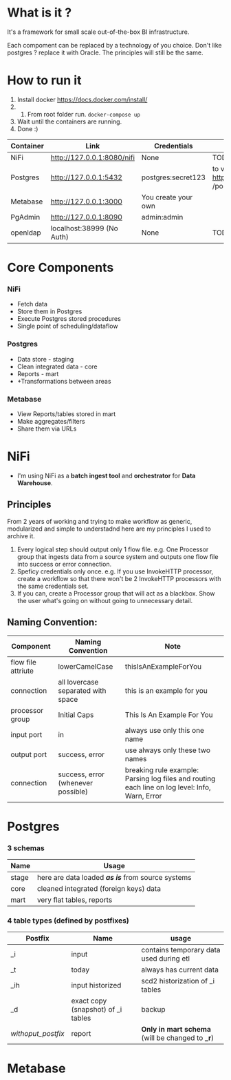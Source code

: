 # What is it ? 
It's a framework for small scale out-of-the-box BI infrastructure.

Each compoment can be replaced by a technology of you choice. Don't like postgres ? replace it with Oracle. The principles will still be the same.

# How to run it

1. Install docker https://docs.docker.com/install/
1. 1. From root folder run.
`docker-compose up`
1. Wait until the containers are running.
1. Done :)


| Container|                       Link |         Credentials |                                                       Note |
|      --- |                        --- |                 --- |                                                        --- |
| NiFi     |  http://127.0.0.1:8080/nifi| None                | TODO: OpenLDAP in the future                               |
| Postgres |  http://127.0.0.1:5432     | postgres:secret123  | to view the schema I added a https://dbschema.com/ project. /postgres/dwh/dbschema_dwh_project.dbs | 
| Metabase |  http://127.0.0.1:3000     | You create your own |                                                            |
| PgAdmin  |  http://127.0.0.1:8090     | admin:admin         |                                                            |
| openldap |  localhost:38999 (No Auth) | None                | TODO: Add credentials                                      |

# Core Components

### NiFi
* Fetch data
* Store them in Postgres
* Execute Postgres stored procedures
* Single point of scheduling/dataflow
### Postgres
* Data store - staging
* Clean integrated data - core
* Reports - mart
* \+Transformations between areas
### Metabase
* View Reports/tables stored in mart
* Make aggregates/filters
* Share them via URLs

# NiFi
- I'm using NiFi as a **batch ingest tool** and **orchestrator** for **Data Warehouse**.

## Principles
From 2 years of working and trying to make workflow as generic, modularized and simple to understadnd here are my principles I used to archive it.
1. Every logical step should output only 1 flow file. e.g. One Processor group that ingests data from a source system and outputs one flow file into success or error connection.
1. Speficy credentials only once. e.g. If you use InvokeHTTP processor, create a workflow so that there won't be 2 InvokeHTTP processors with the same credentials set.
1. If you can, create a Processor group that will act as a blackbox. Show the user what's going on without going to unnecessary detail.

## Naming Convention:
|          Component|                  Naming Convention |                           Note | 
|               --- |                                --- |                            --- |
| flow file attriute|                     lowerCamelCase |          thisIsAnExampleForYou |
|        connection |  all lovercase separated with space|     this is an example for you |
|   processor group |                       Initial Caps |     This Is An Example For You |
|        input port |                                 in |   always use only this one name|
|       output port |                     success, error | use always only these two names|
|       connection  | success, error (whenever possible) | breaking rule example: Parsing log files and routing each line on log level: Info, Warn, Error |


# Postgres
### 3 schemas
|  Name |                                                Usage |
|   --- |                                                  --- |
| stage | here are data loaded _**as is**_ from source systems |
|  core |               cleaned integrated (foreign keys) data |
|  mart |                            very flat tables, reports |

### 4 table types (defined by postfixes)
|            Postfix |                                Name |                                                usage | 
|                --- |                                 --- |                                                  --- |
|                \_i | input                               |              contains temporary data used during etl |
|                \_t | today                               |                              always has current data |
|               \_ih | input historized                    |                     scd2 historization of \_i tables |
|                \_d | exact copy (snapshot) of \_i tables |                                               backup |
| _withoput_postfix_ |                              report |  **Only in mart schema** (will be changed to **\_r**)|

# Metabase
